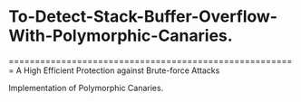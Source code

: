 # To-Detect-Stack-Buffer-Overflow-With-Polymorphic-Canaries.  
=======================================================
A High Efficient Protection against Brute-force Attacks

Implementation of Polymorphic Canaries.

